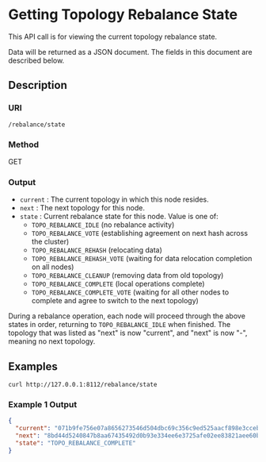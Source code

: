 # Getting Topology Rebalance State

This API call is for viewing the current topology rebalance state.

Data will be returned as a JSON document. The fields in this document are described below.

## Description

### URI

`/rebalance/state`

### Method

GET

### Output

 * `current` : The current topology in which this node resides.
 * `next` : The next topology for this node.
 * `state` : Current rebalance state for this node. Value is one of:
   * `TOPO_REBALANCE_IDLE` (no rebalance activity)
   * `TOPO_REBALANCE_VOTE` (establishing agreement on next hash across the cluster)
   * `TOPO_REBALANCE_REHASH` (relocating data)
   * `TOPO_REBALANCE_REHASH_VOTE` (waiting for data relocation completion on all nodes)
   * `TOPO_REBALANCE_CLEANUP` (removing data from old topology)
   * `TOPO_REBALANCE_COMPLETE` (local operations complete)
   * `TOPO_REBALANCE_COMPLETE_VOTE` (waiting for all other nodes to complete
     and agree to switch to the next topology)

During a rebalance operation, each node will proceed through the above states
in order, returning to `TOPO_REBALANCE_IDLE` when finished. The topology that
was listed as "next" is now "current", and "next" is now "-", meaning no next
topology.

## Examples

```
curl http://127.0.0.1:8112/rebalance/state
```

### Example 1 Output

```json
{
  "current": "071b9fe756e07a8656273546d504dbc69c356c9ed525aacf898e3cceb3778755",
  "next": "8bd44d5240847b8aa67435492d0b93e334ee6e3725afe02ee83821aee60b803f",
  "state": "TOPO_REBALANCE_COMPLETE"
}
```
